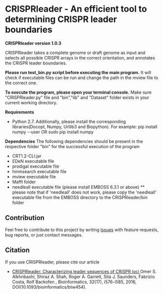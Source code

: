 # CRISPRleader - An efficient tool to determining CRISPR leader boundaries

**CRISPRleader version 1.0.3**

CRISPRleader takes a complete genome or draft genome as input and selects all possible CRISPR arrays in the correct orientation, and annotates the CRISPR leader boundaries. 

**Please run test_bin.py script before executing the main program.**
It will check if executable files can be run and change the path in the mview file to the correct one.

**To execute the program, please open your terminal console.** Make sure "CRISPRleader.py" file and "bin","lib" and "Dataset" folder exists in your current working directory.

**Requirements**
- Python 2.7. Additionally, please install the corresponding libraries(Docopt, Numpy, Urllib3 and Biopython). 
For example: pip install numpy --user OR  sudo pip install numpy

**Dependencies**
The following dependencies should be present in the respective folder "bin" for the successful execution of the program
 - CRT1.2-CLI.jar
 - EDeN executable file
 - prodigal executable file
 - hmmsearch executable file
 - mview executable file
 - Mafft folder
 - needleall executable file	(please install EMBOSS 6.3.1 or above)
 ** please note that if 'needleall' does not work, please copy the 'needleall' executable file from the EMBOSS directory  to the CRISPRleader/bin folder
 


## Contribution

Feel free to contribute to this project by writing 
[Issues](https://github.com/BackofenLab/CRISPRleader/issues) 
with feature requests, bug reports, or just contact messages.

## Citation
If you use CRISPRleader, please cite our article
- [CRISPRleader: Characterizing leader sequences of CRISPR loci ](https://doi.org/10.1093/bioinformatics/btw454)
  Omer S. Alkhnbashi, Shiraz A. Shah, Roger A. Garrett, Sita J. Saunders, Fabrizio Costa, Rolf Backofen , 
  Bioinformatics, 32(17), i576-i585, 2016, DOI(10.1093/bioinformatics/btw454).
